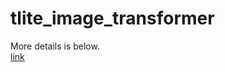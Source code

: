 # tlite_image_transformer
More details is below.  
[link](https://medium.com/@sunminlee89/%ED%85%90%EC%84%9C%ED%94%8C%EB%A1%9C%EB%A5%BC-%ED%99%9C%EC%9A%A9%ED%95%98%EC%97%AC-%EB%82%B4-%EC%82%AC%EC%A7%84%EC%9D%84-%EB%B3%84%EC%9D%B4-%EB%B9%9B%EB%82%98%EB%8A%94-%EB%B0%A4-%EA%B3%A0%ED%9D%90-%EC%8A%A4%ED%83%80%EC%9D%BC%EB%A1%9C-%EB%B3%80%ED%99%98%ED%95%98%EA%B8%B0-dfd3c5e149ac)
